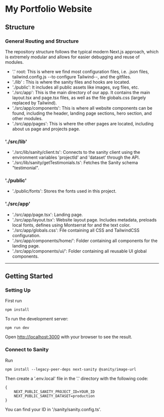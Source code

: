 # My Portfolio Website
## Structure
### General Routing and Structure
The repository structure follows the typical modern Next.js approach, which is extremely modular and allows for easier debugging and reuse of modules. 

-  '.' root: This is where we find most configuration files, i.e. .json files, tailwind.config.js --to configure Tailwind--, and the gitfiles.
-  './lib' : This is where the sanity files and hooks are located.
-  './public': It includes all public assets like images, svg files, etc.
-  './src/app': This is the main directory of our app. It contains the main layout.tsx and page.tsx files, as well as the file globals.css (largely replaced by Tailwind).
-  './src/app/components': This is where all website components can be found, including the header, landing page sections, hero section, and other modules.
-  './src/app/pages': This is where the other pages are located, including about us page and projects page.

### './src/lib'
- './src/lib/sanity/client.ts': Connects to the sanity client using the environment variables 'projectId' and 'dataset' through the API.
- './src/lib/sanity/getTestimonials.ts': Fetches the Sanity schema "testimonial".

### './public'
- './public/fonts': Stores the fonts used in this project.

### './src/app'
- './src/app/page.tsx': Landing page.
- './src/app/layout.tsx': Website layout page. Includes metadata, preloads local fonts, defines using Montserrat for <body> and the text color.
- './src/app/globals.css': File containing all CSS and TailwindCSS configuration.
- './src/app/components/home/': Folder containing all components for the landing page.
- './src/app/components/ui/': Folder containing all reusable UI global components.

---

## Getting Started
### Setting Up
First run 

```npm install```

To run the development server:

```npm run dev```

Open [http://localhost:3000](http://localhost:3000) with your browser to see the result.

### Connect to Sanity
Run 

```npm install --legacy-peer-deps next-sanity @sanity/image-url```

Then create a '.env.local' file in the '.' directory with the following code:

```
{
    NEXT_PUBLIC_SANITY_PROJECT_ID=YOUR_ID
    NEXT_PUBLIC_SANITY_DATASET=production
}
```

You can find your ID in '/sanity/sanity.config.ts'.